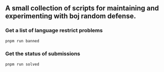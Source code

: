 ## A small collection of scripts for maintaining and experimenting with boj random defense.

### Get a list of language restrict problems

```sh
pnpm run banned
```

### Get the status of submissions

```sh
pnpm run solved
```
